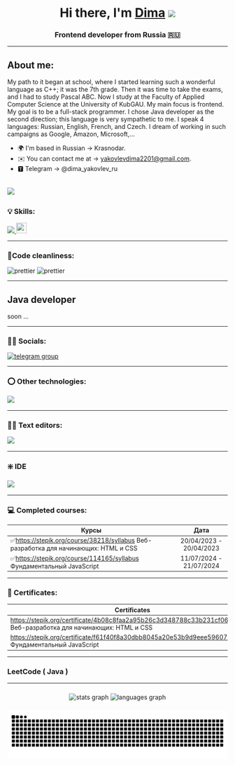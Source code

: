 <h1 align="center">Hi there, I'm <a href="https://daniilshat.ru/" target="_blank">Dima</a> 
<img src="https://github.com/blackcater/blackcater/raw/main/images/Hi.gif" height="32"/></h1>
<h3 align="center">Frontend developer from Russia 🇷🇺</h3>

---

## About me:
My path to it began at school, where I started learning such a wonderful language as C++; it was the 7th grade. Then it was time to take the exams, and I had to study Pascal ABC. Now I study at the Faculty of Applied Computer Science at the University of KubGAU. My main focus is frontend. My goal is to be a full-stack programmer. I chose Java developer as the second direction; this language is very sympathetic to me. I speak 4 languages: Russian, English, French, and Czech. I dream of working in such campaigns as Google, Amazon, Microsoft,...

* 🌍 I'm based in Russian -> Krasnodar.
* ✉️  You can contact me at -> [yakovlevdima2201@gmail.com](mailto:yakovlevdima2201@gmail.com).
* 🆃 Telegram -> @dima_yakovlev_ru

[![](https://visitcount.itsvg.in/api?id=dimaBMW&icon=0&color=0)](https://visitcount.itsvg.in)
---
### 💡 Skills: 

<p align="left">
  <a href="https://skillicons.dev">
    <img src="https://skillicons.dev/icons?i=git,babel,bash,c,cs,cpp,css,docker,html,htmx,js,jest,less,nodejs,npm,powershell,react,redux,sass,svelte,tailwind,ts,vite,bun,fastapi,nextjs,tailwind,threejs,vitest,webpack" />
  </a>
  <img src="https://zod.dev/logo.svg" width="24px" height="24px"/>
</p>
 
---
### 🧹Сode cleanliness:

<p align="left"> 
 <img src="https://icon-icons.com/icons2/2107/PNG/512/file_type_light_prettier_icon_130445.png" width="36" height="36" alt="prettier" />
 <img src="https://icon-icons.com/icons2/2107/PNG/512/file_type_eslint_icon_130613.png" width="36" height="36" alt="prettier" />
</p>

---
## Java developer
 <p>soon ...</p>
 
---

### 🙍‍♂️ Socials:

<div id="badges">
    <a href="https://t.me/dima_yakovlev_ru" target="_blank">
      <img src="https://cdn-icons-png.flaticon.com/512/2111/2111646.png" width="40" height="40" alt="telegram group" />
    </a>
</div>

---
### ⭕ Other technologies:
<p align="left">
  <a href="https://skillicons.dev">
    <img src="https://skillicons.dev/icons?i=ae,au,blender,figma,ai,notion,ps,qt,unreal,unity,xd" />
  </a>
</p>

---

### 🧑‍💻 Text editors:
<p align="left">
  <a href="https://skillicons.dev">
    <img src="https://skillicons.dev/icons?i=vscode,sublime,atom,vim,neovim" />
  </a>
</p>

---
### ❇️ IDE
<p align="left">
  <a href="https://skillicons.dev">
    <img src="https://skillicons.dev/icons?i=idea,webstorm,visualstudio" />
  </a>
</p>

---
### 💻 Completed courses:
| Курсы                                                           | Дата              |
| ----------------------------------------------------------------| :---------------: |
| ✅https://stepik.org/course/38218/syllabus Веб-разработка для начинающих: HTML и CSS                           | 20/04/2023 - 20/04/2023|
| ✅https://stepik.org/course/114165/syllabus Фундаментальный JavaScript                                         | 11/07/2024 - 21/07/2024|

---
### 📃 Сertificates:
| Сertificates                                                    | Дата              |
| ----------------------------------------------------------------| :---------------: |
| https://stepik.org/certificate/4b08c8faa2a95b26c3d348788c33b231cf062fe6.pdf Веб-разработка для начинающих: HTML и CSS   |20/04/2023|
| https://stepik.org/certificate/f61f40f8a30dbb8045a20e53b9d9eee596077745.pdf Фундаментальный JavaScript                  |21/07/2024|
---  
### LeetCode ( Java )
---

###

<div align="center">
<img src="https://github-readme-stats.vercel.app/api?username=dimaBMW&hide_title=false&hide_rank=false&show_icons=true&include_all_commits=true&count_private=true&disable_animations=false&theme=tokyonight&locale=en&hide_border=false" height="150" alt="stats graph" />
<img src="https://github-readme-stats.vercel.app/api/top-langs?username=dimaBMW&locale=en&hide_title=false&layout=compact&card_width=320&langs_count=5&theme=tokyonight&hide_border=false" height="150" alt="languages graph" />
</div>

###

<img src="https://raw.githubusercontent.com/dimaBMW/dimaBMW/output/snake.svg" alt="Snake animation" />

###
